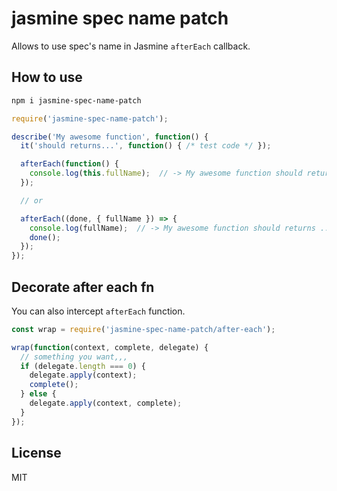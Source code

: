 # jasmine spec name patch

Allows to use spec's name in Jasmine `afterEach` callback.

## How to use

```sh
npm i jasmine-spec-name-patch
```

```js
require('jasmine-spec-name-patch');

describe('My awesome function', function() {
  it('should returns...', function() { /* test code */ });

  afterEach(function() {
    console.log(this.fullName);  // -> My awesome function should returns ...
  });

  // or

  afterEach((done, { fullName }) => {
    console.log(fullName);  // -> My awesome function should returns ...
    done();
  });
});
```

## Decorate after each fn
You can also intercept `afterEach` function.

```js
const wrap = require('jasmine-spec-name-patch/after-each');

wrap(function(context, complete, delegate) {
  // something you want,,,
  if (delegate.length === 0) {
    delegate.apply(context);
    complete();
  } else {
    delegate.apply(context, complete);
  }
});
```

## License
MIT
